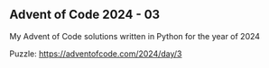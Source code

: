 ## Advent of Code 2024 - 03
My Advent of Code solutions written in Python for the year of 2024

Puzzle: https://adventofcode.com/2024/day/3